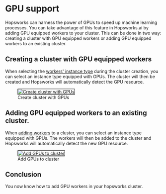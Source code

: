 # GPU support
Hopsworks can harness the power of GPUs to speed up machine learning processes. You can take advantage of this feature in Hopsworks.ai by adding GPU equipped workers to your cluster. This can be done in two way: creating a cluster with GPU equipped workers or adding GPU equipped workers to an existing cluster.

## Creating a cluster with GPU equipped workers
When selecting the [workers' instance type](../aws/cluster_creation.md#step-3-workers-configuration) during the cluster creation, you can select an instance type equipped with GPUs. The cluster will then be created and Hopsworks will automatically detect the GPU resource.

<p align="center">
  <figure>
    <a  href="../../../assets/images/setup_installation/managed/common/create-gpu.png">
      <img style="border: 1px solid #000" src="../../../assets/images/setup_installation/managed/common/create-gpu.png" alt="Create cluster with GPUs">
    </a>
    <figcaption>Create cluster with GPUs</figcaption>
  </figure>
</p>

## Adding GPU equipped workers to an existing cluster.
When [adding workers](adding_removing_workers.md#adding-workers) to a cluster, you can select an instance type equipped with GPUs. The workers will then be added to the cluster and Hopsworks will automatically detect the new GPU resource.

<p align="center">
  <figure>
    <a  href="../../../assets/images/setup_installation/managed/common/add-gpu.png">
      <img style="border: 1px solid #000" src="../../../assets/images/setup_installation/managed/common/add-gpu.png" alt="Add GPUs to cluster">
    </a>
    <figcaption>Add GPUs to cluster</figcaption>
  </figure>
</p>

## Conclusion
You now know how to add GPU workers in your hopsworks cluster.
